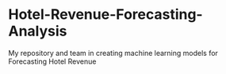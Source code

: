 # Hotel-Revenue-Forecasting-Analysis
My repository and team in creating machine learning models for Forecasting Hotel Revenue
